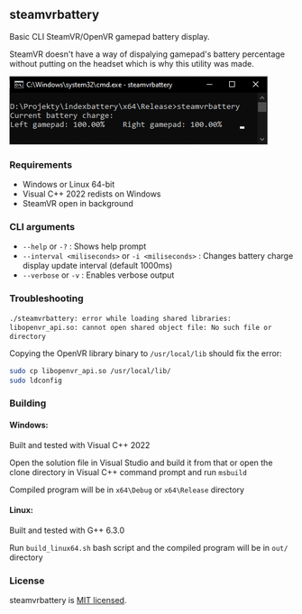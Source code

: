 ## steamvrbattery
Basic CLI SteamVR/OpenVR gamepad battery display.

SteamVR doesn't have a way of dispalying gamepad's battery percentage without putting on the headset which is why this utility was made.

![Windows command prompt running steamvrbattery showing battery charge being at 100%](screenshot.png "steamvrbattery")

### Requirements
- Windows or Linux 64-bit
- Visual C++ 2022 redists on Windows
- SteamVR open in background

### CLI arguments
- `--help` or `-?` : Shows help prompt
- `--interval <miliseconds>` or `-i <miliseconds>` : Changes battery charge display update interval (default 1000ms)
- `--verbose` or `-v` : Enables verbose output

### Troubleshooting
```
./steamvrbattery: error while loading shared libraries: libopenvr_api.so: cannot open shared object file: No such file or directory
```
Copying the OpenVR library binary to `/usr/local/lib` should fix the error:
```bash
sudo cp libopenvr_api.so /usr/local/lib/
sudo ldconfig
```

### Building
#### Windows:
Built and tested with Visual C++ 2022

Open the solution file in Visual Studio and build it from that or open the clone directory in Visual C++ command prompt and run `msbuild`

Compiled program will be in `x64\Debug` or `x64\Release` directory
#### Linux:
Built and tested with G++ 6.3.0

Run `build_linux64.sh` bash script and the compiled program will be in `out/` directory

### License
steamvrbattery is [MIT licensed](https://github.com/copperpixel/steamvrbattery/blob/master/LICENSE).